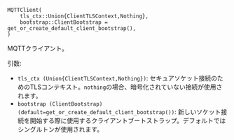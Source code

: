 ```
MQTTClient(
    tls_ctx::Union{ClientTLSContext,Nothing},
    bootstrap::ClientBootstrap = get_or_create_default_client_bootstrap(),
)
```

MQTTクライアント。

引数:

  * `tls_ctx (Union{ClientTLSContext,Nothing})`: セキュアソケット接続のためのTLSコンテキスト。`nothing`の場合、暗号化されていない接続が使用されます。
  * `bootstrap (ClientBootstrap) (default=get_or_create_default_client_bootstrap())`: 新しいソケット接続を開始する際に使用するクライアントブートストラップ。デフォルトではシングルトンが使用されます。

